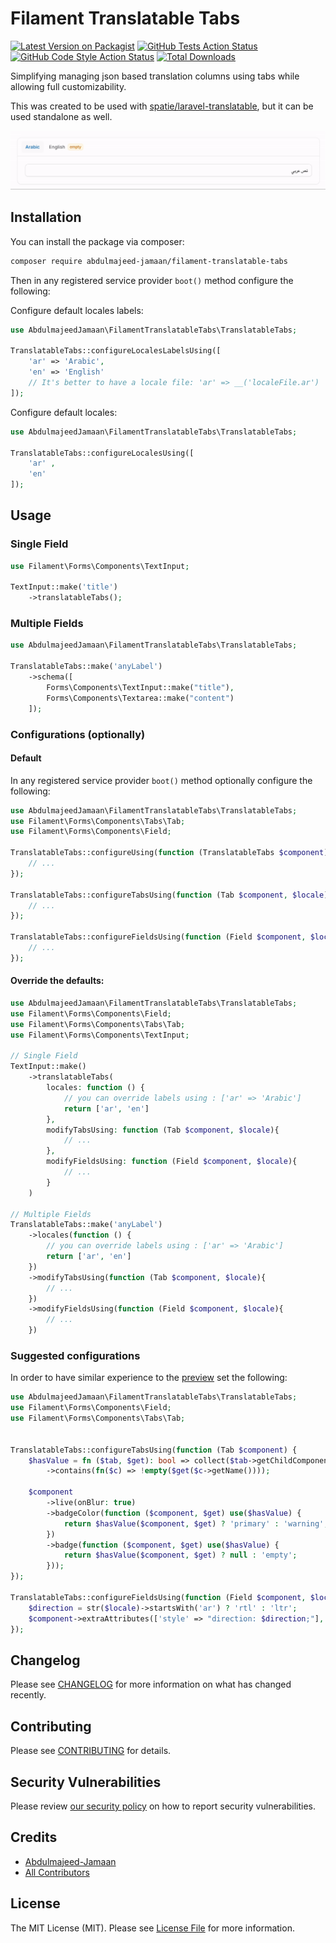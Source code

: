# Filament Translatable Tabs

[![Latest Version on Packagist](https://img.shields.io/packagist/v/abdulmajeed-jamaan/filament-translatable-tabs.svg?style=flat-square)](https://packagist.org/packages/abdulmajeed-jamaan/filament-translatable-tabs)
[![GitHub Tests Action Status](https://img.shields.io/github/actions/workflow/status/abdulmajeed-jamaan/filament-translatable-tabs/run-tests.yml?branch=main&label=tests&style=flat-square)](https://github.com/abdulmajeed-jamaan/filament-translatable-tabs/actions?query=workflow%3Arun-tests+branch%3Amain)
[![GitHub Code Style Action Status](https://img.shields.io/github/actions/workflow/status/abdulmajeed-jamaan/filament-translatable-tabs/fix-php-code-styling.yml?branch=main&label=code%20style&style=flat-square)](https://github.com/abdulmajeed-jamaan/filament-translatable-tabs/actions?query=workflow%3A"Fix+PHP+code+styling"+branch%3Amain)
[![Total Downloads](https://img.shields.io/packagist/dt/abdulmajeed-jamaan/filament-translatable-tabs.svg?style=flat-square)](https://packagist.org/packages/abdulmajeed-jamaan/filament-translatable-tabs)

Simplifying managing json based translation columns using tabs while allowing full customizability.

This was created to be used with [spatie/laravel-translatable](https://github.com/spatie/laravel-translatable), but it can be used standalone as well.

![Preview](./art/preview.gif)

## Installation

You can install the package via composer:

```bash
composer require abdulmajeed-jamaan/filament-translatable-tabs
```

Then in any registered service provider `boot()` method configure the following:

Configure default locales labels:

```php
use AbdulmajeedJamaan\FilamentTranslatableTabs\TranslatableTabs;

TranslatableTabs::configureLocalesLabelsUsing([
    'ar' => 'Arabic',
    'en' => 'English'
    // It's better to have a locale file: 'ar' => __('localeFile.ar')
]);
```

Configure default locales:

```php
use AbdulmajeedJamaan\FilamentTranslatableTabs\TranslatableTabs;

TranslatableTabs::configureLocalesUsing([
    'ar' ,
    'en' 
]);
```

## Usage

### Single Field

```php
use Filament\Forms\Components\TextInput;

TextInput::make('title')
    ->translatableTabs();
```

### Multiple Fields

```php
use AbdulmajeedJamaan\FilamentTranslatableTabs\TranslatableTabs;

TranslatableTabs::make('anyLabel')
    ->schema([
        Forms\Components\TextInput::make("title"),
        Forms\Components\Textarea::make("content")
    ]);
```

### Configurations (optionally)

#### Default

In any registered service provider `boot()` method optionally configure the following:

```php
use AbdulmajeedJamaan\FilamentTranslatableTabs\TranslatableTabs;
use Filament\Forms\Components\Tabs\Tab;
use Filament\Forms\Components\Field;

TranslatableTabs::configureUsing(function (TranslatableTabs $component){
    // ...
});

TranslatableTabs::configureTabsUsing(function (Tab $component, $locale){
    // ...
});

TranslatableTabs::configureFieldsUsing(function (Field $component, $locale){
    // ...
});
```

#### Override the defaults:

```php
use AbdulmajeedJamaan\FilamentTranslatableTabs\TranslatableTabs;
use Filament\Forms\Components\Field;
use Filament\Forms\Components\Tabs\Tab;
use Filament\Forms\Components\TextInput;

// Single Field
TextInput::make()
    ->translatableTabs(
        locales: function () {
            // you can override labels using : ['ar' => 'Arabic']
            return ['ar', 'en']
        },
        modifyTabsUsing: function (Tab $component, $locale){
            // ...
        },
        modifyFieldsUsing: function (Field $component, $locale){
            // ...
        } 
    )

// Multiple Fields
TranslatableTabs::make('anyLabel')
    ->locales(function () {
        // you can override labels using : ['ar' => 'Arabic']
        return ['ar', 'en']
    })
    ->modifyTabsUsing(function (Tab $component, $locale){
        // ...
    })
    ->modifyFieldsUsing(function (Field $component, $locale){
        // ...
    })
```

### Suggested configurations

In order to have similar experience to the [preview](#filament-translatable-tabs) set the following:

```php
use AbdulmajeedJamaan\FilamentTranslatableTabs\TranslatableTabs;
use Filament\Forms\Components\Field;
use Filament\Forms\Components\Tabs\Tab;


TranslatableTabs::configureTabsUsing(function (Tab $component) {
    $hasValue = fn ($tab, $get): bool => collect($tab->getChildComponents())
        ->contains(fn($c) => !empty($get($c->getName())));

    $component
        ->live(onBlur: true)
        ->badgeColor(function ($component, $get) use($hasValue) {
            return $hasValue($component, $get) ? 'primary' : 'warning';
        })
        ->badge(function ($component, $get) use($hasValue) {
            return $hasValue($component, $get) ? null : 'empty';
        }));
});

TranslatableTabs::configureFieldsUsing(function (Field $component, $locale) {
    $direction = str($locale)->startsWith('ar') ? 'rtl' : 'ltr'; 
    $component->extraAttributes(['style' => "direction: $direction;"], merge: true);
});
```


## Changelog

Please see [CHANGELOG](CHANGELOG.md) for more information on what has changed recently.

## Contributing

Please see [CONTRIBUTING](.github/CONTRIBUTING.md) for details.

## Security Vulnerabilities

Please review [our security policy](../../security/policy) on how to report security vulnerabilities.

## Credits

- [Abdulmajeed-Jamaan](https://github.com/Abdulmajeed-Jamaan)
- [All Contributors](../../contributors)

## License

The MIT License (MIT). Please see [License File](LICENSE.md) for more information.
